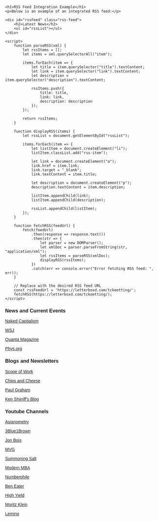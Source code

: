 <!DOCTYPE html>
<html lang="en">
<head>
    <meta charset="UTF-8">
    <meta name="viewport" content="width=device-width, initial-scale=1.0">
    <title>RSS Feed Integration</title>
    <style>
        body {
            font-family: Arial, sans-serif;
        }
        .rss-feed {
            margin-top: 20px;
        }
        .rss-feed h2 {
            color: #333;
        }
        .rss-item {
            margin-bottom: 10px;
        }
        .rss-item a {
            color: #0066cc;
            text-decoration: none;
        }
    </style>
</head>
<body>

    <h1>RSS Feed Integration Example</h1>
    <p>Below is an example of an integrated RSS feed:</p>

    <div id="rssFeed" class="rss-feed">
        <h2>Latest News</h2>
        <ul id="rssList"></ul>
    </div>

    <script>
        function parseRSS(xml) {
            let rssItems = [];
            let items = xml.querySelectorAll("item");

            items.forEach(item => {
                let title = item.querySelector("title").textContent;
                let link = item.querySelector("link").textContent;
                let description = item.querySelector("description").textContent;

                rssItems.push({
                    title: title,
                    link: link,
                    description: description
                });
            });

            return rssItems;
        }

        function displayRSS(items) {
            let rssList = document.getElementById("rssList");

            items.forEach(item => {
                let listItem = document.createElement("li");
                listItem.classList.add("rss-item");

                let link = document.createElement("a");
                link.href = item.link;
                link.target = "_blank";
                link.textContent = item.title;

                let description = document.createElement("p");
                description.textContent = item.description;

                listItem.appendChild(link);
                listItem.appendChild(description);

                rssList.appendChild(listItem);
            });
        }

        function fetchRSS(feedUrl) {
            fetch(feedUrl)
                .then(response => response.text())
                .then(str => {
                    let parser = new DOMParser();
                    let xmlDoc = parser.parseFromString(str, "application/xml");
                    let rssItems = parseRSS(xmlDoc);
                    displayRSS(rssItems);
                })
                .catch(err => console.error("Error fetching RSS feed: ", err));
        }

        // Replace with the desired RSS feed URL
        const rssFeedUrl = 'https://letterboxd.com/tckoetting/';
        fetchRSS(https://letterboxd.com/tckoetting/);
    </script>

</body>
</html>



### News and Current Events

[Naked Capitalism](https://www.nakedcapitalism.com/)

[WSJ](https://www.wsj.com/)

[Quanta Magazine](https://www.quantamagazine.org/)

[Phys.org](https://phys.org/)

### Blogs and Newsletters

[Scope of Work](https://www.scopeofwork.net/)

[Chips and Cheese](https://chipsandcheese.com/)

[Paul Graham](https://paulgraham.com/index.html)

[Ken Shirriff's Blog](https://www.righto.com/)

### Youtube Channels

[Asianometry](https://www.youtube.com/@Asianometry)

[3Blue1Brown](https://www.youtube.com/@3blue1brown)

[Jon Bois](https://www.youtube.com/@SecretBaseSBN)

[MVG](https://www.youtube.com/@ModernVintageGamer)

[Summoning Salt](https://www.youtube.com/@SummoningSalt)

[Modern MBA](https://www.youtube.com/@ModernMBA)

[Numberphile](https://www.youtube.com/@numberphile)

[Ben Eater](https://www.youtube.com/@BenEater)

[High Yield](https://www.youtube.com/@HighYield)

[Moritz Klein](https://www.youtube.com/@MoritzKlein0)

[Lemino](https://www.youtube.com/@LEMMiNO)
